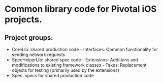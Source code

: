 # Common library code for Pivotal iOS projects.

## Project groups:

- CoreLib: shared production code
    \- Interfaces: Common functionality for sending network requests
- SpecHelperLib: shared spec code
    \- Extensions: Additions and modifications to existing framework classes
    \- Fakes: Replacement objects for testing (primarily used by the extensions)
- Spec: specs for shared production code
